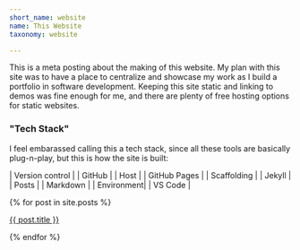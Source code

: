 ```yaml
---
short_name: website
name: This Website
taxonomy: website

---
```

This is a meta posting about the making of this website. My plan with this site was to have a place to centralize and showcase
my work as I build a portfolio in software development. Keeping this site static and linking to demos was fine enough for me, and there are plenty of free hosting options for static websites.

### "Tech Stack"
I feel embarassed calling this a tech stack, since all these tools are basically plug-n-play, but this is how the site is built:

| Version control | | GitHub |
| Host | | GitHub Pages |
| Scaffolding | | Jekyll |
| Posts | | Markdown |
| Environment| | VS Code |

{% for post in site.posts %}
<p>
    <a href="{{ post.url }}">{{ post.title }}</a>
</p>
{% endfor %}

